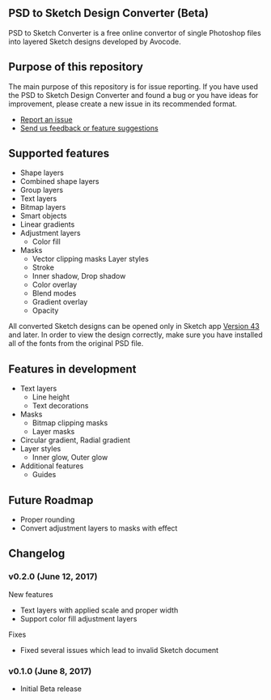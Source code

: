 ## PSD to Sketch Design Converter (Beta)

PSD to Sketch Converter is a free online convertor of single Photoshop files into layered Sketch designs developed by Avocode.

 ## Purpose of this repository
 
The main purpose of this repository is for issue reporting. If you have used the PSD to Sketch Design Converter and found a bug or you have ideas for improvement, please create a new issue in its recommended format. 

- [Report an issue](https://github.com/avocode/psd-to-sketch-converter/issues/new)
- [Send us feedback or feature suggestions](http://r.avocode.com/feedback?utm_source=features&utm_medium=web&utm_campaign=psd-to-sketch-converter)

## Supported features

- Shape layers
- Combined shape layers
- Group layers
- Text layers
- Bitmap layers
- Smart objects
- Linear gradients
- Adjustment layers
    - Color fill
- Masks
    - Vector clipping masks
Layer styles
    - Stroke
    - Inner shadow, Drop shadow
    - Color overlay
    - Blend modes
    - Gradient overlay
    - Opacity

All converted Sketch designs can be opened only in Sketch app [Version 43](https://www.sketchapp.com/updates/#version-43) and later. In order to view the design correctly, make sure you have installed all of the fonts from the original PSD file.

## Features in development

- Text layers
    - Line height
    - Text decorations
- Masks
    - Bitmap clipping masks
    - Layer masks
- Circular gradient, Radial gradient
- Layer styles
    - Inner glow, Outer glow
- Additional features
    - Guides


## Future Roadmap

- Proper rounding 
- Convert adjustment layers to masks with effect

## Changelog

### v0.2.0 (June 12, 2017)
New features
- Text layers with applied scale and proper width
- Support color fill adjustment layers

Fixes
- Fixed several issues which lead to invalid Sketch document

### v0.1.0 (June 8, 2017)
- Initial Beta release
